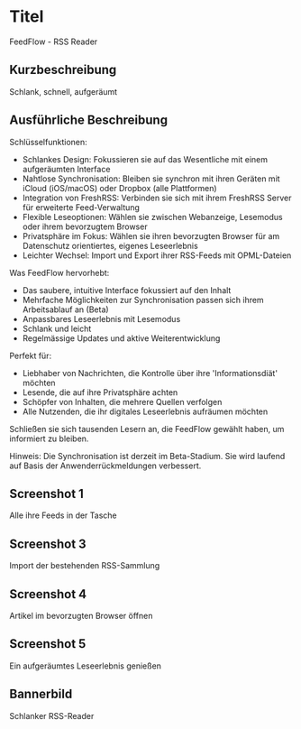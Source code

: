 # Titel

FeedFlow - RSS Reader

## Kurzbeschreibung

Schlank, schnell, aufgeräumt

## Ausführliche Beschreibung

Schlüsselfunktionen:

- Schlankes Design: Fokussieren sie auf das Wesentliche mit einem aufgeräumten
  Interface
- Nahtlose Synchronisation: Bleiben sie synchron mit ihren Geräten mit iCloud
  (iOS/macOS) oder Dropbox (alle Plattformen)
- Integration von FreshRSS: Verbinden sie sich mit ihrem FreshRSS Server für
  erweiterte Feed-Verwaltung
- Flexible Leseoptionen: Wählen sie zwischen Webanzeige, Lesemodus oder ihrem
  bevorzugtem Browser
- Privatsphäre im Fokus: Wählen sie ihren bevorzugten Browser für am Datenschutz
  orientiertes, eigenes Leseerlebnis
- Leichter Wechsel: Import und Export ihrer RSS-Feeds mit OPML-Dateien

Was FeedFlow hervorhebt:

- Das saubere, intuitive Interface fokussiert auf den Inhalt
- Mehrfache Möglichkeiten zur Synchronisation passen sich ihrem Arbeitsablauf an
  (Beta)
- Anpassbares Leseerlebnis mit Lesemodus
- Schlank und leicht
- Regelmässige Updates und aktive Weiterentwicklung

Perfekt für:
- Liebhaber von Nachrichten, die Kontrolle über ihre 'Informationsdiät' möchten
- Lesende, die auf ihre Privatsphäre achten
- Schöpfer von Inhalten, die mehrere Quellen verfolgen
- Alle Nutzenden, die ihr digitales Leseerlebnis aufräumen möchten

Schließen sie sich tausenden Lesern an, die FeedFlow gewählt haben, um
informiert zu bleiben.

Hinweis: Die Synchronisation ist derzeit im Beta-Stadium. Sie wird laufend auf
Basis der Anwenderrückmeldungen verbessert.

## Screenshot 1

Alle ihre Feeds in der Tasche

## Screenshot 3

Import der bestehenden RSS-Sammlung

## Screenshot 4

Artikel im bevorzugten Browser öffnen

## Screenshot 5

Ein aufgeräumtes Leseerlebnis genießen

## Bannerbild

Schlanker RSS-Reader
